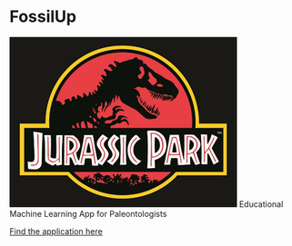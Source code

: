 # FossilUp
<img src = "https://github.com/aggtamv/FossilUp/blob/main/jurassic.jpg" width = "400" height = "300">
Educational Machine Learning App for Paleontologists

[Find the application here](https://aggtamv-fossilup-app-95nxlc.streamlitapp.com/)

